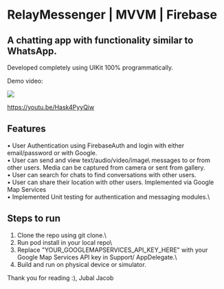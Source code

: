 # RelayMessenger | MVVM | Firebase

## A chatting app with functionality similar to WhatsApp.
Developed completely using UIKit 100% programmatically.

Demo video:

[![](https://markdown-videos-api.jorgenkh.no/youtube/Hask4PyyQiw)](https://youtu.be/Hask4PyyQiw)

https://youtu.be/Hask4PyyQiw

## Features

• User Authentication using FirebaseAuth and login with either email/password or with Google.\
• User can send and view text/audio/video/image\ messages to or from other users. Media can be captured from camera or sent from gallery.\
• User can search for chats to find conversations with other users.\
• User can share their location with other users. Implemented via Google Map Services\
• Implemented Unit testing for authentication and messaging modules.\

## Steps to run
1. Clone the repo using git clone.\
2. Run pod install in your local repo\
3. Replace "YOUR_GOOGLEMAPSERVICES_API_KEY_HERE" with your Google Map Services API key in Support/ AppDelegate.\
4. Build and run on physical device or simulator.

Thank you for reading :), Jubal Jacob



